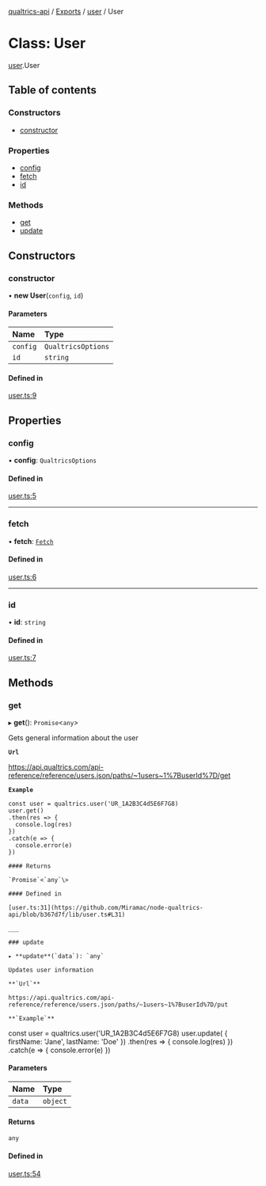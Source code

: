 [qualtrics-api](../README.md) / [Exports](../modules.md) / [user](../modules/user.md) / User

# Class: User

[user](../modules/user.md).User

## Table of contents

### Constructors

- [constructor](user.User.md#constructor)

### Properties

- [config](user.User.md#config)
- [fetch](user.User.md#fetch)
- [id](user.User.md#id)

### Methods

- [get](user.User.md#get)
- [update](user.User.md#update)

## Constructors

### constructor

• **new User**(`config`, `id`)

#### Parameters

| Name | Type |
| :------ | :------ |
| `config` | `QualtricsOptions` |
| `id` | `string` |

#### Defined in

[user.ts:9](https://github.com/Miramac/node-qualtrics-api/blob/b367d7f/lib/user.ts#L9)

## Properties

### config

• **config**: `QualtricsOptions`

#### Defined in

[user.ts:5](https://github.com/Miramac/node-qualtrics-api/blob/b367d7f/lib/user.ts#L5)

___

### fetch

• **fetch**: [`Fetch`](fetch.Fetch.md)

#### Defined in

[user.ts:6](https://github.com/Miramac/node-qualtrics-api/blob/b367d7f/lib/user.ts#L6)

___

### id

• **id**: `string`

#### Defined in

[user.ts:7](https://github.com/Miramac/node-qualtrics-api/blob/b367d7f/lib/user.ts#L7)

## Methods

### get

▸ **get**(): `Promise`<`any`\>

Gets general information about the user

**`Url`**

https://api.qualtrics.com/api-reference/reference/users.json/paths/~1users~1%7BuserId%7D/get

**`Example`**

```
const user = qualtrics.user('UR_1A2B3C4d5E6F7G8)
user.get()
.then(res => {
  console.log(res)
})
.catch(e => {
  console.error(e)
})

#### Returns

`Promise`<`any`\>

#### Defined in

[user.ts:31](https://github.com/Miramac/node-qualtrics-api/blob/b367d7f/lib/user.ts#L31)

___

### update

▸ **update**(`data`): `any`

Updates user information

**`Url`**

https://api.qualtrics.com/api-reference/reference/users.json/paths/~1users~1%7BuserId%7D/put

**`Example`**

```
const user = qualtrics.user('UR_1A2B3C4d5E6F7G8)
user.update( {
  firstName: 'Jane',
  lastName: 'Doe'
})
.then(res => {
  console.log(res)
})
.catch(e => {
  console.error(e)
})

#### Parameters

| Name | Type |
| :------ | :------ |
| `data` | `object` |

#### Returns

`any`

#### Defined in

[user.ts:54](https://github.com/Miramac/node-qualtrics-api/blob/b367d7f/lib/user.ts#L54)
